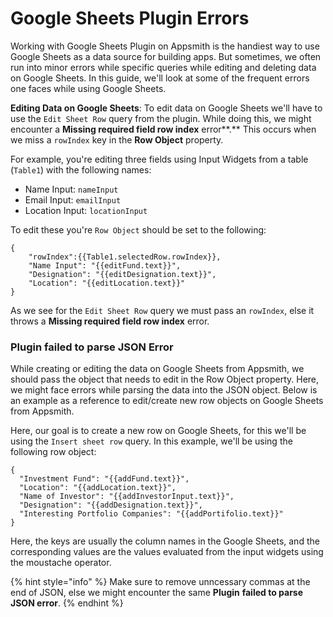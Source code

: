 # Google Sheets Plugin Errors

Working with Google Sheets Plugin on Appsmith is the handiest way to use Google Sheets as a data source for building apps. But sometimes, we often run into minor errors while specific queries while editing and deleting data on Google Sheets. In this guide, we'll look at some of the frequent errors one faces while using Google Sheets.

**Editing Data on Google Sheets**: To edit data on Google Sheets we'll have to use the `Edit Sheet Row` query from the plugin. While doing this, we might encounter a **Missing required field row index** error**.** This occurs when we miss a `rowIndex` key in the **Row Object** property. 

For example, you're editing three fields using Input Widgets from a table \(`Table1`\) with the following names:

* Name Input: `nameInput`
* Email Input: `emailInput`
* Location Input: `locationInput`

To edit these you're `Row Object` should be set to the following:

```text
{
	"rowIndex":{{Table1.selectedRow.rowIndex}},
	"Name Input": "{{editFund.text}}",
	"Designation": "{{editDesignation.text}}",
	"Location": "{{editLocation.text}}"
}
```

As we see for the `Edit Sheet Row` query we must pass an `rowIndex`, else it throws a **Missing required field row index** error. 

### Plugin failed to parse JSON Error

While creating or editing the data on Google Sheets from Appsmith, we should pass the object that needs to edit in the Row Object property. Here, we might face errors while parsing the data into the JSON object. Below is an example as a reference to edit/create new row objects on Google Sheets from Appsmith.

Here, our goal is to create a new row on Google Sheets, for this we'll be using the `Insert sheet row` query. In this example, we'll be using the following row object:

```text
{
  "Investment Fund": "{{addFund.text}}",
  "Location": "{{addLocation.text}}",
  "Name of Investor": "{{addInvestorInput.text}}",
  "Designation": "{{addDesignation.text}}",
  "Interesting Portfolio Companies": "{{addPortifolio.text}}"
}
```

Here, the keys are usually the column names in the Google Sheets, and the corresponding values are the values evaluated from the input widgets using the moustache operator.

{% hint style="info" %}
Make sure to remove unncessary commas at the end of JSON, else we might encounter the same **Plugin** **failed to parse JSON error**.
{% endhint %}



